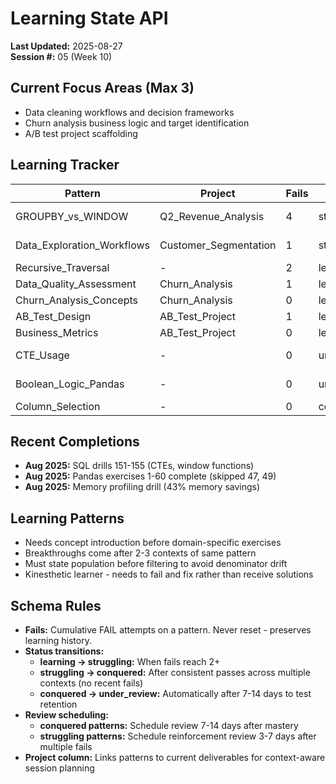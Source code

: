 # Learning State API

**Last Updated:** 2025-08-27  
**Session #:** 05 (Week 10)

## Current Focus Areas (Max 3)
- Data cleaning workflows and decision frameworks
- Churn analysis business logic and target identification  
- A/B test project scaffolding

## Learning Tracker

| Pattern | Project | Fails | Status | Review_Due |
|---------|---------|-------|--------|------------|
| GROUPBY_vs_WINDOW | Q2_Revenue_Analysis | 4 | struggling | 2025-08-27 |
| Data_Exploration_Workflows | Customer_Segmentation | 1 | struggling | 2025-09-01 |
| Recursive_Traversal | - | 2 | learning | - |
| Data_Quality_Assessment | Churn_Analysis | 1 | learning | - |
| Churn_Analysis_Concepts | Churn_Analysis | 0 | learning | - |
| AB_Test_Design | AB_Test_Project | 1 | learning | - |
| Business_Metrics | AB_Test_Project | 0 | learning | - |
| CTE_Usage | - | 0 | under_review | 2025-09-01 |
| Boolean_Logic_Pandas | - | 0 | under_review | 2025-09-05 |
| Column_Selection | - | 0 | conquered | - |

## Recent Completions
- **Aug 2025:** SQL drills 151-155 (CTEs, window functions)  
- **Aug 2025:** Pandas exercises 1-60 complete (skipped 47, 49)
- **Aug 2025:** Memory profiling drill (43% memory savings)

## Learning Patterns
- Needs concept introduction before domain-specific exercises
- Breakthroughs come after 2-3 contexts of same pattern  
- Must state population before filtering to avoid denominator drift
- Kinesthetic learner - needs to fail and fix rather than receive solutions

## Schema Rules
- **Fails:** Cumulative FAIL attempts on a pattern. Never reset - preserves learning history.
- **Status transitions:** 
  - **learning → struggling:** When fails reach 2+
  - **struggling → conquered:** After consistent passes across multiple contexts (no recent fails)
  - **conquered → under_review:** Automatically after 7-14 days to test retention
- **Review scheduling:**
  - **conquered patterns:** Schedule review 7-14 days after mastery
  - **struggling patterns:** Schedule reinforcement review 3-7 days after multiple fails
- **Project column:** Links patterns to current deliverables for context-aware session planning